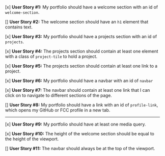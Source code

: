[x] **User Story #1:** My portfolio should have a welcome section with an id of `welcome-section`.

[\] **User Story #2:** The welcome section should have an `h1` element that contains text.

[x] **User Story #3:** My portfolio should have a projects section with an id of `projects`.

[x] **User Story #4:** The projects section should contain at least one element with a class of `project-tile` to hold a project.

[x] **User Story #5:** The projects section should contain at least one link to a project.

[x] **User Story #6:** My portfolio should have a navbar with an id of `navbar`

[x] **User Story #7:** The navbar should contain at least one link that I can click on to navigate to different sections of the page.

[] **User Story #8:** My portfolio should have a link with an id of `profile-link`, which opens my GitHub or FCC profile in a new tab.

---

[x] **User Story #9:** My portfolio should have at least one media query.

[x] **User Story #10:** The height of the welcome section should be equal to the height of the viewport.

[] **User Story #11:** The navbar should always be at the top of the viewport.
